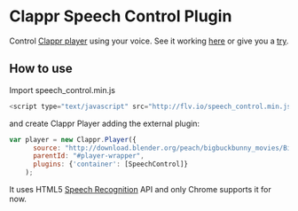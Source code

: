 # Clappr Speech Control Plugin

Control [Clappr player](http://github.com/globocom/clappr) using your voice. See it working [here](https://vimeo.com/117335085) or give you a [try](http://flv.io/speech_control.html).

## How to use

Import speech_control.min.js

```javascript
<script type="text/javascript" src="http://flv.io/speech_control.min.js"></script>
```
and create Clappr Player adding the external plugin:

```javascript
var player = new Clappr.Player({
      source: "http://download.blender.org/peach/bigbuckbunny_movies/BigBuckBunny_320x180.mp4", 
      parentId: "#player-wrapper", 
      plugins: {'container': [SpeechControl]}
    );
```

It uses HTML5 [Speech Recognition](http://shapeshed.com/html5-speech-recognition-api/) API and only Chrome supports it for now.
